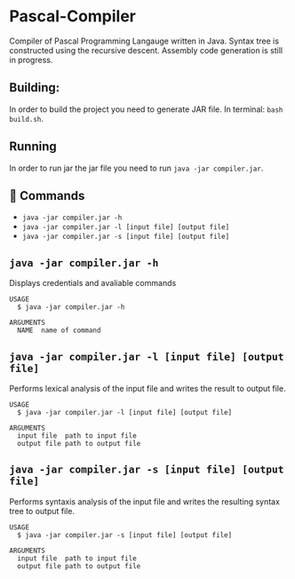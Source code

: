 # Pascal-Compiler
Compiler of Pascal Programming Langauge written in Java. Syntax tree is constructed using the recursive descent. Assembly code generation is still in progress.

## Building:
In order to build the project you need to generate JAR file. In terminal: `bash build.sh`. 

## Running
In order to run jar the jar file you need to run `java -jar compiler.jar`.

## 🔨 Commands

<!-- commands -->
* `java -jar compiler.jar -h`
* `java -jar compiler.jar -l [input file] [output file]`
* `java -jar compiler.jar -s [input file] [output file]`

## `java -jar compiler.jar -h`

Displays credentials and avaliable commands

```
USAGE
  $ java -jar compiler.jar -h

ARGUMENTS
  NAME  name of command
```

## `java -jar compiler.jar -l [input file] [output file]`

Performs lexical analysis of the input file and writes the result to output file.

```
USAGE
  $ java -jar compiler.jar -l [input file] [output file]

ARGUMENTS
  input file  path to input file
  output file path to output file
 ```
 
 
## `java -jar compiler.jar -s [input file] [output file]`

Performs syntaxis analysis of the input file and writes the resulting syntax tree to output file.

```
USAGE
  $ java -jar compiler.jar -s [input file] [output file]

ARGUMENTS
  input file  path to input file
  output file path to output file
 ```
